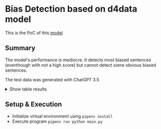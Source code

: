# Bias Detection based on d4data model
This is the PoC of this [model](https://huggingface.co/d4data/bias-detection-model)

## Summary
The model's performance is mediocre. It detects most biased sentences (eventhough with not a high score) but cannot detect some obvious biased sentences.

The test data was generated with ChatGPT 3.5

<details>
<summary>Show table results</summary>

| sentence                                                                                                                                                                      | label      | score              | expected_label | expected_score |
| ----------------------------------------------------------------------------------------------------------------------------------------------------------------------------- | ---------- | ------------------ | -------------- | -------------- |
| Women are naturally more nurturing than men.                                                                                                                                  | Biased     | 0.6526679396629333 | biased         | 0.8            |
| Immigrants are responsible for the rise in crime rates.                                                                                                                       | Non-biased | 0.6713736057281494 | biased         | 0.7            |
| People from rural areas are less intelligent than those from urban areas.                                                                                                     | Biased     | 0.5620691180229187 | biased         | 0.6            |
| The government's policies always favor the rich.                                                                                                                              | Biased     | 0.6117877960205078 | biased         | 0.9            |
| Muslims are inherently violent.                                                                                                                                               | Biased     | 0.5383952260017395 | biased         | 0.75           |
| LGBTQ+ individuals are mentally ill.                                                                                                                                          | Non-biased | 0.6558012366294861 | biased         | 0.85           |
| People with disabilities are a burden on society.                                                                                                                             | Biased     | 0.5670897364616394 | biased         | 0.7            |
| Men are better leaders than women.                                                                                                                                            | Biased     | 0.9766878485679626 | biased         | 0.8            |
| Asians are naturally good at math.                                                                                                                                            | Biased     | 0.6453569531440735 | biased         | 0.65           |
| Millennials are lazy and entitled.                                                                                                                                            | Biased     | 0.6984381079673767 | biased         | 0.75           |
| The sun rises in the east.                                                                                                                                                    | Biased     | 0.6859610676765442 | non biased     | 0.2            |
| Water freezes at 0 degrees Celsius.                                                                                                                                           | Non-biased | 0.9142873287200928 | non biased     | 0.3            |
| The Earth orbits around the sun.                                                                                                                                              | Biased     | 0.9809190630912781 | non biased     | 0.2            |
| The acceleration due to gravity is approximately 9.8 m/s^2.                                                                                                                   | Non-biased | 0.9526739716529846 | non biased     | 0.3            |
| Plants require sunlight for photosynthesis.                                                                                                                                   | Non-biased | 0.5358158946037292 | non biased     | 0.3            |
| Oxygen is necessary for human survival.                                                                                                                                       | Biased     | 0.9783470630645752 | non biased     | 0.3            |
| DNA is the genetic material found in cells.                                                                                                                                   | Biased     | 0.5492093563079834 | non biased     | 0.3            |
| The Pythagorean theorem states that in a right triangle, the square of the length of the hypotenuse is equal to the sum of the squares of the lengths of the other two sides. | Biased     | 0.5413097739219666 | non biased     | 0.2            |
| Water consists of two hydrogen atoms and one oxygen atom.                                                                                                                     | Non-biased | 0.5744374394416809 | non biased     | 0.3            |
| The Earth is approximately 4.5 billion years old.                                                                                                                             | Non-biased | 0.9084227085113525 | non biased     | 0.2            |
</details>

## Setup & Execution
* Initialize virtual environment using `pipenv install`
* Execute program `pipenv run python main.py`